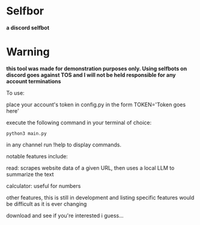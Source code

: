 # Selfbor

**a discord selfbot**

# Warning

**this tool was made for demonstration purposes only. Using selfbots on discord goes against TOS and I will not be held responsible for any account terminations**

To use:

place your account's token in config.py in the form TOKEN='Token goes here'

execute the following command in your terminal of choice:

```python3 main.py```

in any channel run !help to display commands.

notable features include:

read: scrapes website data of a given URL, then uses a local LLM to summarize the text

calculator: useful for numbers

other features, this is still in development and listing specific features would be difficult as it is ever changing

download and see if you're interested i guess...
